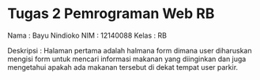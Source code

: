 # Tugas 2 Pemrograman Web RB

Nama  : Bayu Nindioko
NIM   : 12140088
Kelas : RB

Deskripsi : Halaman pertama adalah halmana form dimana user diharuskan mengisi form untuk mencari informasi makanan yang diinginkan dan juga mengetahui apakah ada makanan tersebut di dekat tempat user parkir.
